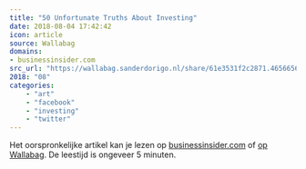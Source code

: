 ```yaml
---
title: "50 Unfortunate Truths About Investing"
date: 2018-08-04 17:42:42
icon: article
source: Wallabag
domains:
- businessinsider.com
src_url: "https://wallabag.sanderdorigo.nl/share/61e3531f2c2871.46566562"
2018: "08"
categories:
    - "art"
    - "facebook"
    - "investing"
    - "twitter"
---
```

Het oorspronkelijke artikel kan je lezen op [businessinsider.com](https://www.businessinsider.com/50-unfortunate-truths-about-investing-2013-11?international=true) of [op Wallabag](https://wallabag.sanderdorigo.nl/share/61e3531f2c2871.46566562). De leestijd is ongeveer 5 minuten.